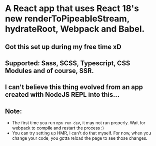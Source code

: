 # A React app that uses React 18's new renderToPipeableStream, hydrateRoot, Webpack and Babel.
## Got this set up during my free time xD
## Supported: Sass, SCSS, Typescript, CSS Modules and of course, SSR.
## I can't believe this thing evolved from an app created with NodeJS REPL into this...
## Note:
- The first time you run `npm run dev`, it may not run properly. Wait for webpack to compile and restart the process :)
- You can try setting up HMR, I can't do that myself. For now, when you change your code, you gotta reload the page to see those changes.
